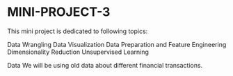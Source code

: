 # MINI-PROJECT-3
 
This mini project is dedicated to following topics:

Data Wrangling
Data Visualization
Data Preparation and Feature Engineering
Dimensionality Reduction
Unsupervised Learning

Data
We will be using old data about different financial transactions.
